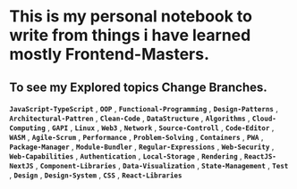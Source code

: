 # This is my personal notebook to write from things i have learned mostly Frontend-Masters.

## To see my Explored topics __Change Branches__.

 __```JavaScript-TypeScript```__
, __```OOP```__
, __```Functional-Programming```__
, __```Design-Patterns```__
, __```Architectural-Pattren```__
, __```Clean-Code```__
, __```DataStructure```__
, __```Algorithms```__
, __```Cloud-Computing```__
, __```GAPI```__
, __```Linux```__
, __```Web3```__
, __```Network```__
, __```Source-Controll```__
, __```Code-Editor```__
, __```WASM```__
, __```Agile-Scrum```__
, __```Performance```__
, __```Problem-Solving```__
, __```Containers```__
, __```PWA```__
, __```Package-Manager```__
, __```Module-Bundler```__
, __```Regular-Expressions```__
, __```Web-Security```__
, __```Web-Capabilities```__
, __```Authentication```__
, __```Local-Storage```__
, __```Rendering```__
, __```ReactJS-NextJS```__
, __```Component-Libraries```__
, __```Data-Visualization```__
, __```State-Management```__
, __```Test```__
, __```Design```__
, __```Design-System```__
, __```CSS```__
, __```React-Libraries```__

